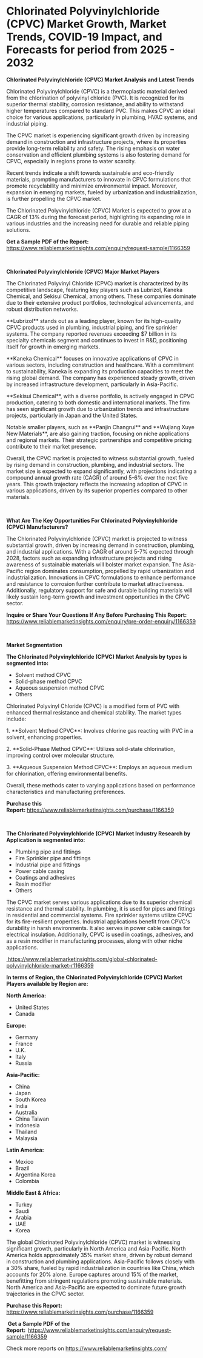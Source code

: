 <p><h1>Chlorinated Polyvinylchloride (CPVC) Market Growth, Market Trends, COVID-19 Impact, and Forecasts for period from 2025 - 2032</h1></p><p><strong>Chlorinated Polyvinylchloride (CPVC) Market Analysis and Latest Trends</strong></p>
<p><p>Chlorinated Polyvinylchloride (CPVC) is a thermoplastic material derived from the chlorination of polyvinyl chloride (PVC). It is recognized for its superior thermal stability, corrosion resistance, and ability to withstand higher temperatures compared to standard PVC. This makes CPVC an ideal choice for various applications, particularly in plumbing, HVAC systems, and industrial piping.</p><p>The CPVC market is experiencing significant growth driven by increasing demand in construction and infrastructure projects, where its properties provide long-term reliability and safety. The rising emphasis on water conservation and efficient plumbing systems is also fostering demand for CPVC, especially in regions prone to water scarcity.</p><p>Recent trends indicate a shift towards sustainable and eco-friendly materials, prompting manufacturers to innovate in CPVC formulations that promote recyclability and minimize environmental impact. Moreover, expansion in emerging markets, fueled by urbanization and industrialization, is further propelling the CPVC market.</p><p>The Chlorinated Polyvinylchloride (CPVC) Market is expected to grow at a CAGR of 13% during the forecast period, highlighting its expanding role in various industries and the increasing need for durable and reliable piping solutions.</p></p>
<p><strong>Get a Sample PDF of the Report:&nbsp;</strong> <a href="https://www.reliablemarketinsights.com/enquiry/request-sample/1166359?utm_campaign=2117&utm_medium=2&utm_source=Github&utm_content=ia&utm_term=03042025&utm_id=chlorinated-polyvinylchloride-cpvc">https://www.reliablemarketinsights.com/enquiry/request-sample/1166359</a></p>
<p>&nbsp;</p>
<p><strong>Chlorinated Polyvinylchloride (CPVC) Major Market Players</strong></p>
<p><p>The Chlorinated Polyvinyl Chloride (CPVC) market is characterized by its competitive landscape, featuring key players such as Lubrizol, Kaneka Chemical, and Sekisui Chemical, among others. These companies dominate due to their extensive product portfolios, technological advancements, and robust distribution networks.</p><p>**Lubrizol** stands out as a leading player, known for its high-quality CPVC products used in plumbing, industrial piping, and fire sprinkler systems. The company reported revenues exceeding $7 billion in its specialty chemicals segment and continues to invest in R&D, positioning itself for growth in emerging markets.</p><p>**Kaneka Chemical** focuses on innovative applications of CPVC in various sectors, including construction and healthcare. With a commitment to sustainability, Kaneka is expanding its production capacities to meet the rising global demand. The company has experienced steady growth, driven by increased infrastructure development, particularly in Asia-Pacific.</p><p>**Sekisui Chemical**, with a diverse portfolio, is actively engaged in CPVC production, catering to both domestic and international markets. The firm has seen significant growth due to urbanization trends and infrastructure projects, particularly in Japan and the United States.</p><p>Notable smaller players, such as **Panjin Changrui** and **Wujiang Xuye New Materials**, are also gaining traction, focusing on niche applications and regional markets. Their strategic partnerships and competitive pricing contribute to their market presence.</p><p>Overall, the CPVC market is projected to witness substantial growth, fueled by rising demand in construction, plumbing, and industrial sectors. The market size is expected to expand significantly, with projections indicating a compound annual growth rate (CAGR) of around 5-6% over the next five years. This growth trajectory reflects the increasing adoption of CPVC in various applications, driven by its superior properties compared to other materials.</p></p>
<p>&nbsp;</p>
<p><strong>What Are The Key Opportunities For Chlorinated Polyvinylchloride (CPVC) Manufacturers?</strong></p>
<p><p>The Chlorinated Polyvinylchloride (CPVC) market is projected to witness substantial growth, driven by increasing demand in construction, plumbing, and industrial applications. With a CAGR of around 5-7% expected through 2028, factors such as expanding infrastructure projects and rising awareness of sustainable materials will bolster market expansion. The Asia-Pacific region dominates consumption, propelled by rapid urbanization and industrialization. Innovations in CPVC formulations to enhance performance and resistance to corrosion further contribute to market attractiveness. Additionally, regulatory support for safe and durable building materials will likely sustain long-term growth and investment opportunities in the CPVC sector.</p></p>
<p><strong>Inquire or Share Your Questions If Any Before Purchasing This Report:</strong> <a href="https://www.reliablemarketinsights.com/enquiry/pre-order-enquiry/1166359?utm_campaign=2117&utm_medium=2&utm_source=Github&utm_content=ia&utm_term=03042025&utm_id=chlorinated-polyvinylchloride-cpvc">https://www.reliablemarketinsights.com/enquiry/pre-order-enquiry/1166359</a></p>
<p>&nbsp;</p>
<p><strong>Market Segmentation</strong></p>
<p><strong>The Chlorinated Polyvinylchloride (CPVC) Market Analysis by types is segmented into:</strong></p>
<p><ul><li>Solvent method CPVC</li><li>Solid-phase method CPVC</li><li>Aqueous suspension method CPVC</li><li>Others</li></ul></p>
<p><p>Chlorinated Polyvinyl Chloride (CPVC) is a modified form of PVC with enhanced thermal resistance and chemical stability. The market types include: </p><p>1. **Solvent Method CPVC**: Involves chlorine gas reacting with PVC in a solvent, enhancing properties.</p><p>2. **Solid-Phase Method CPVC**: Utilizes solid-state chlorination, improving control over molecular structure.</p><p>3. **Aqueous Suspension Method CPVC**: Employs an aqueous medium for chlorination, offering environmental benefits.</p><p>Overall, these methods cater to varying applications based on performance characteristics and manufacturing preferences.</p></p>
<p><strong>Purchase this Report:&nbsp;</strong><a href="https://www.reliablemarketinsights.com/purchase/1166359?utm_campaign=2117&utm_medium=2&utm_source=Github&utm_content=ia&utm_term=03042025&utm_id=chlorinated-polyvinylchloride-cpvc">https://www.reliablemarketinsights.com/purchase/1166359</a></p>
<p>&nbsp;</p>
<p><strong>The Chlorinated Polyvinylchloride (CPVC) Market Industry Research by Application is segmented into:</strong></p>
<p><ul><li>Plumbing pipe and fittings</li><li>Fire Sprinkler pipe and fittings</li><li>Industrial pipe and fittings</li><li>Power cable casing</li><li>Coatings and adhesives</li><li>Resin modifier</li><li>Others</li></ul></p>
<p><p>The CPVC market serves various applications due to its superior chemical resistance and thermal stability. In plumbing, it is used for pipes and fittings in residential and commercial systems. Fire sprinkler systems utilize CPVC for its fire-resilient properties. Industrial applications benefit from CPVC's durability in harsh environments. It also serves in power cable casings for electrical insulation. Additionally, CPVC is used in coatings, adhesives, and as a resin modifier in manufacturing processes, along with other niche applications.</p></p>
<p><a href="https://www.reliablemarketinsights.com/global-chlorinated-polyvinylchloride-market-r1166359?utm_campaign=2117&utm_medium=2&utm_source=Github&utm_content=ia&utm_term=03042025&utm_id=chlorinated-polyvinylchloride-cpvc">&nbsp;https://www.reliablemarketinsights.com/global-chlorinated-polyvinylchloride-market-r1166359</a></p>
<p><strong>In terms of Region, the Chlorinated Polyvinylchloride (CPVC) Market Players available by Region are:</strong></p>
<p>
    <p> <strong> North America: </strong>
        <ul>
            <li>United States</li>
            <li>Canada</li>
        </ul>
        </p> 
    <p> <strong> Europe: </strong>
        <ul>
            <li>Germany</li>
            <li>France</li>
            <li>U.K.</li>
            <li>Italy</li>
            <li>Russia</li>
        </ul>
        </p> 
    <p> <strong> Asia-Pacific: </strong>
        <ul>
            <li>China</li>
            <li>Japan</li>
            <li>South Korea</li>
            <li>India</li>
            <li>Australia</li>
            <li>China Taiwan</li>
            <li>Indonesia</li>
            <li>Thailand</li>
            <li>Malaysia</li>
        </ul>
        </p> 
    <p> <strong> Latin America: </strong>
        <ul>
            <li>Mexico</li>
            <li>Brazil</li>
            <li>Argentina Korea</li>
            <li>Colombia</li>
        </ul>
        </p> 
    <p> <strong> Middle East & Africa: </strong>
        <ul>
            <li>Turkey</li>
            <li>Saudi</li>
            <li>Arabia</li>
            <li>UAE</li>
            <li>Korea</li>
        </ul>
    </p>
    </p>
<p><p>The global Chlorinated Polyvinylchloride (CPVC) market is witnessing significant growth, particularly in North America and Asia-Pacific. North America holds approximately 35% market share, driven by robust demand in construction and plumbing applications. Asia-Pacific follows closely with a 30% share, fueled by rapid industrialization in countries like China, which accounts for 20% alone. Europe captures around 15% of the market, benefitting from stringent regulations promoting sustainable materials. North America and Asia-Pacific are expected to dominate future growth trajectories in the CPVC sector.</p></p>
<p><strong>Purchase this Report: </strong><a href="https://www.reliablemarketinsights.com/purchase/1166359?utm_campaign=2117&utm_medium=2&utm_source=Github&utm_content=ia&utm_term=03042025&utm_id=chlorinated-polyvinylchloride-cpvc">https://www.reliablemarketinsights.com/purchase/1166359</a></p>
<p>&nbsp;<strong>Get a Sample PDF of the Report:&nbsp;&nbsp;</strong><a href="https://www.reliablemarketinsights.com/enquiry/request-sample/1166359?utm_campaign=2117&utm_medium=2&utm_source=Github&utm_content=ia&utm_term=03042025&utm_id=chlorinated-polyvinylchloride-cpvc">https://www.reliablemarketinsights.com/enquiry/request-sample/1166359</a></p>
<p><strong></strong></p>
<p>Check more reports on <a href="https://www.reliablemarketinsights.com/?utm_campaign=2117&utm_medium=2&utm_source=Github&utm_content=ia&utm_term=03042025&utm_id=chlorinated-polyvinylchloride-cpvc">https://www.reliablemarketinsights.com/</a></p>